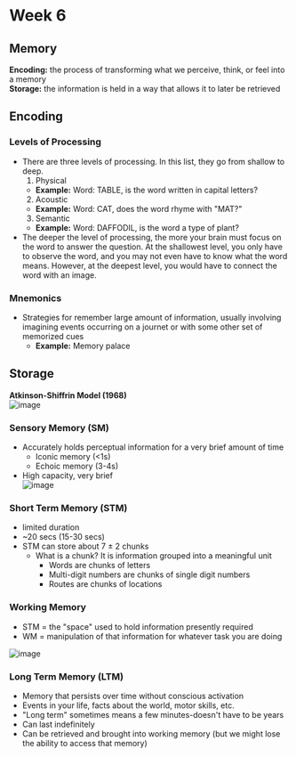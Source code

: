 # Week 6
## Memory
<strong>Encoding:</strong> the process of transforming what we perceive, think, or feel into a memory<br>
<strong>Storage:</strong> the information is held in a way that allows it to later be retrieved

## Encoding
### Levels of Processing
* There are three levels of processing.  In this list, they go from shallow to deep.
  1. Physical
    * <strong>Example:</strong> Word: TABLE, is the word written in capital letters?
  2. Acoustic
    * <strong>Example:</strong> Word: CAT, does the word rhyme with "MAT?"
  3. Semantic
    * <strong>Example:</strong> Word: DAFFODIL, is the word a type of plant?
* The deeper the level of processing, the more your brain must focus on the word to answer the question.  At the shallowest level, you only have to observe the word, and you may not even have to know what the word means.  However, at the deepest level, you would have to connect the word with an image.

### Mnemonics
* Strategies for remember large amount of information, usually involving imagining events occurring on a journet or with some other set of memorized cues
  * <strong>Example:</strong> Memory palace

## Storage
<strong>Atkinson-Shiffrin Model (1968)</strong><br>
![image](https://user-images.githubusercontent.com/66571533/219228876-c23db363-e2c0-4d52-9563-978ccb07dee8.png)<br>

### Sensory Memory (SM)
* Accurately holds perceptual information for a very brief amount of time
  * Iconic memory (<1s)
  * Echoic memory (3-4s)
* High capacity, very brief<br>
![image](https://user-images.githubusercontent.com/66571533/219229374-af165276-7bfc-47e5-9663-c25359f8a00c.png)<br>

### Short Term Memory (STM)
* limited duration
* ~20 secs (15-30 secs)
* STM can store about 7 ± 2 chunks
  * What is a chunk?  It is information grouped into a meaningful unit
    * Words are chunks of letters
    * Multi-digit numbers are chunks of single digit numbers
    * Routes are chunks of locations

### Working Memory
  * STM = the "space" used to hold information presently required
  * WM = manipulation of that information for whatever task you are doing<br>

![image](https://user-images.githubusercontent.com/66571533/219230132-b74eaa3c-2ec0-470e-9c5e-4f56e41548fd.png)<br>

### Long Term Memory (LTM)
* Memory that persists over time without conscious activation
* Events in your life, facts about the world, motor skills, etc.
* "Long term" sometimes means a few minutes-doesn't have to be years
* Can last indefinitely
* Can be retrieved and brought into working memory (but we might lose the ability to access that memory)

